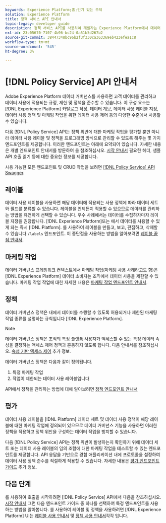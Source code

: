 ```yaml
---
keywords: Experience Platform;홈;인기 있는 주제
solution: Experience Platform
title: 정책 서비스 API 안내서
topic-legacy: developer guide
description: 정책 서비스 API를 사용하여 개발자는 Experience Platform에서 데이터 사용 레이블 및 정책을 관리할 수 있습니다. 이 안내서를 따라 API를 사용하여 주요 작업을 수행하는 방법에 대해 알아보십시오.
exl-id: 23c05670-7107-4b96-bc24-0a51b5d267b2
source-git-commit: 38447348bc96b2f3f330ca363369eb423efea1c8
workflow-type: tm+mt
source-wordcount: '545'
ht-degree: 3%

---
```


# [!DNL Policy Service] API 안내서

Adobe Experience Platform 데이터 거버넌스를 사용하면 고객 데이터를 관리하고 데이터 사용에 적용되는 규정, 제한 및 정책을 준수할 수 있습니다. 이 구성 요소는 [!DNL Experience Platform] 카탈로그 작성, 데이터 계보, 데이터 사용 레이블 지정, 데이터 사용 정책 및 마케팅 작업을 위한 데이터 사용 제어 등의 다양한 수준에서 사용할 수 있습니다.

다음 [!DNL Policy Service] API는 정책 위반에 대한 마케팅 작업을 평가할 뿐만 아니라 데이터 사용 레이블 및 정책을 프로그래밍 방식으로 관리할 수 있도록 해주는 몇 가지 엔드포인트를 제공합니다. 이러한 엔드포인트는 아래에 요약되어 있습니다. 자세한 내용은 개별 엔드포인트 안내서를 방문하여 을 참조하십시오. [시작 안내서](./getting-started.md) 필요한 헤더, 샘플 API 호출 읽기 등에 대한 중요한 정보를 제공합니다.

사용 가능한 모든 엔드포인트 및 CRUD 작업을 보려면 [[!DNL Policy Service] API Swagger](https://www.adobe.io/experience-platform-apis/references/policy-service/).

## 레이블

데이터 사용 레이블을 사용하면 해당 데이터에 적용되는 사용 정책에 따라 데이터 세트와 필드를 분류할 수 있습니다. 레이블을 언제든지 적용할 수 있으므로 데이터를 관리하는 방법을 유연하게 선택할 수 있습니다. 우수 사례에서는 데이터를 수집하자마자 레이블 지정을 권장합니다. [!DNL Experience Platform]또는 에서 데이터를 사용할 수 있게 되는 즉시 [!DNL Platform]. 를 사용하여 레이블을 만들고, 보고, 편집하고, 삭제할 수 있습니다 `/labels` 엔드포인트. 이 종단점을 사용하는 방법을 알아보려면 [레이블 끝점 안내서](./labels.md).

## 마케팅 작업

데이터 거버넌스 프레임워크 컨텍스트에서 마케팅 작업(마케팅 사용 사례라고도 함)은 [!DNL Experience Platform] 데이터 소비자는 조직에서 데이터 사용을 제한할 수 있습니다. 마케팅 작업 작업에 대한 자세한 내용은 [마케팅 작업 엔드포인트 안내서](./marketing-actions.md).

## 정책

데이터 거버넌스 정책은 내에서 데이터를 수행할 수 있도록 허용되거나 제한된 마케팅 작업 종류를 설명하는 규칙입니다 [!DNL Experience Platform].

>[!NOTE]
>
>데이터 거버넌스 정책은 조직의 특정 플랫폼 사용자가 액세스할 수 있는 특정 데이터 속성을 결정하는 액세스 제어 정책과 혼동하지 않도록 합니다. 다음 안내서를 참조하십시오. [속성 기반 액세스 제어](../../access-control/abac/overview.md) 추가 정보.

데이터 거버넌스 정책은 다음과 같이 정의됩니다.

1. 특정 마케팅 작업
1. 작업이 제한되는 데이터 사용 레이블입니다

API에서 정책을 관리하는 방법에 대해 알아보려면 [정책 엔드포인트 안내서](./policies.md)

## 평가

데이터 사용 레이블을 [!DNL Platform] 데이터 세트 및 데이터 사용 정책이 해당 레이블에 대한 마케팅 작업에 정의되어 있으므로 데이터 거버넌스 기능을 사용하면 이러한 정책을 적용하고 정책 위반을 구성하는 데이터 작업을 방지할 수 있습니다.

다음 [!DNL Policy Service] API는 정책 위반이 발생하는지 확인하기 위해 데이터 세트 또는 데이터 사용 레이블의 임의 조합에 대한 마케팅 작업을 테스트할 수 있는 엔드포인트를 제공합니다. API 응답을 기반으로 경험 애플리케이션 내에 프로토콜을 설정하여 데이터 사용 정책 준수를 적절하게 적용할 수 있습니다. 자세한 내용은 [평가 엔드포인트 가이드](./evaluation.md) 추가 정보.

## 다음 단계

를 사용하여 호출을 시작하려면 [!DNL Policy Service] API에서 다음을 참조하십시오. [시작 안내서](./getting-started.md) 그런 다음 엔드포인트 가이드 중 하나를 선택하여 특정 엔드포인트를 사용하는 방법을 알아봅니다. 를 사용하여 레이블 및 정책을 사용하려면 [!DNL Experience Platform] UI는 [레이블 사용 안내서](../labels/user-guide.md) 및 [정책 사용 안내서](../policies/user-guide.md)각각 입니다.

